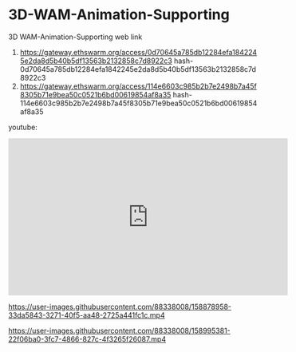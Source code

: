# 3D-WAM-Animation-Supporting
3D WAM-Animation-Supporting web link
1. https://gateway.ethswarm.org/access/0d70645a785db12284efa1842245e2da8d5b40b5df13563b2132858c7d8922c3
hash- 0d70645a785db12284efa1842245e2da8d5b40b5df13563b2132858c7d8922c3
2. https://gateway.ethswarm.org/access/114e6603c985b2b7e2498b7a45f8305b71e9bea50c0521b6bd00619854af8a35
hash- 114e6603c985b2b7e2498b7a45f8305b71e9bea50c0521b6bd00619854af8a35

youtube:
<iframe width="560" height="315" src="https://www.youtube.com/embed/iVnOx_sJmRE" title="YouTube video player" frameborder="0" allow="accelerometer; autoplay; clipboard-write; encrypted-media; gyroscope; picture-in-picture" allowfullscreen></iframe>

 https://user-images.githubusercontent.com/88338008/158878958-33da5843-3271-40f5-aa48-2725a441fc1c.mp4
 

https://user-images.githubusercontent.com/88338008/158995381-22f06ba0-3fc7-4866-827c-4f3265f26087.mp4



